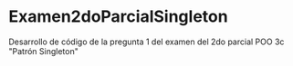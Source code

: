 # Examen2doParcialSingleton
Desarrollo de código de la pregunta 1 del examen del 2do parcial POO 3c "Patrón Singleton" 
